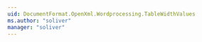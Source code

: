 ```yaml
---
uid: DocumentFormat.OpenXml.Wordprocessing.TableWidthValues
ms.author: "soliver"
manager: "soliver"
---
```

